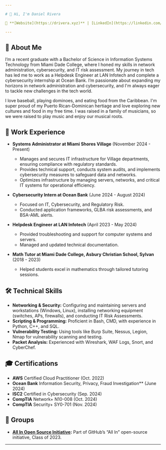 ```yaml
---

# 👋 Hi, I'm Daniel Rivera

🔗 **[Website](https://drivera.xyz)** | [LinkedIn](https://linkedin.com/in/drivera021)

---
```


## 🚀 About Me

I’m a recent graduate with a Bachelor of Science in Information Systems Technology from Miami Dade College, where I honed my skills in network administration, cybersecurity, and IT risk assessment. My journey in tech has led me to work as a Helpdesk Engineer at LAN Infotech and complete a cybersecurity internship at Ocean Bank. I’m passionate about expanding my horizons in network administration and cybersecurity, and I'm always eager to tackle new challenges in the tech world.

I love baseball, playing dominoes, and eating food from the Caribbean. I'm super proud of my Puerto Rican-Dominican hertiage and love exploring new cultures and food in my free time. I was raised in a family of musicians, so we were raised to play music and enjoy our musical roots.

## 💼 Work Experience

- **Systems Administrator at Miami Shores Village** (November 2024 - Present)
  - Manages and secures IT infrastructure for Village departments, ensuring compliance with regulatory standards.
  - Provides technical support, conducts system audits, and implements cybersecurity measures to safeguard data and networks.
  - Optimizes infrastructure by managing servers, networks, and critical IT systems for operational efficiency.

- **Cybersecurity Intern at Ocean Bank** (June 2024 - August 2024)
  - Focused on IT, Cybersecurity, and Regulatory Risk.
  - Conducted application frameworks, GLBA risk assessments, and BSA-AML alerts.

- **Helpdesk Engineer at LAN Infotech** (April 2023 - May 2024)
  - Provided troubleshooting and support for computer systems and servers.
  - Managed and updated technical documentation.

- **Math Tutor at Miami Dade College, Asbury Christian School, Sylvan** (2018 - 2023)
  - Helped students excel in mathematics through tailored tutoring sessions.

## 🛠 Technical Skills

- **Networking & Security:** Configuring and maintaining servers and workstations (Windows, Linux), installing networking equipment (switches, APs, firewalls), and conducting IT Risk Assessments.
- **Scripting & Programming:** Proficient in Bash, CMD, with experience in Python, C++, and SQL.
- **Vulnerability Testing:** Using tools like Burp Suite, Nessus, Legion, Nmap for vulnerability scanning and testing.
- **Packet Analysis:** Experienced with Wireshark, WAF Logs, Snort, and CyberChef.

## 🎓 Certifications

- **AWS** Certified Cloud Practitioner (Oct. 2022)
- **Ocean Bank** Information Security, Privacy, Fraud Investigation** (June 2024)
- **ISC2** Certified in Cybersecurity (Sep. 2024)
- **CompTIA** Network+ N10-008 (Oct. 2024)
- **CompTIA** Security+ SY0-701 (Nov. 2024)

## 🌱 Groups

- **[All In Open Source Initiative](https://github.com/AllInOpenSource/All-In-For-Students-Graduation-2023):** Part of GitHub’s “All In” open-source initiative, Class of 2023.

---
<!--
**drivera021/drivera021** is a ✨ _special_ ✨ repository because its `README.md` (this file) appears on your GitHub profile.

Here are some ideas to get you started:

- 🔭 I’m currently working on ...
- 🌱 I’m currently learning ...
- 👯 I’m looking to collaborate on ...
- 🤔 I’m looking for help with ...
- 💬 Ask me about ...
- 📫 How to reach me: ...
- 😄 Pronouns: ...
- ⚡ Fun fact: ...
-->
